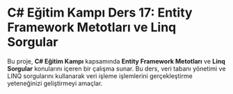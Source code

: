 # C# Eğitim Kampı Ders 17: Entity Framework Metotları ve Linq Sorgular

Bu proje, **C# Eğitim Kampı** kapsamında **Entity Framework Metotları** ve **Linq Sorgular** konularını içeren bir çalışma sunar. 
Bu ders, veri tabanı yönetimi ve LINQ sorgularını kullanarak veri işleme işlemlerini gerçekleştirme yeteneğinizi geliştirmeyi amaçlar.
